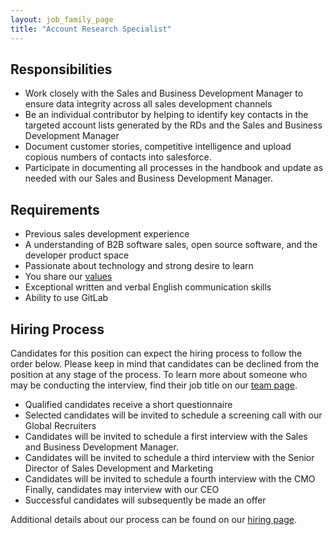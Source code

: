 ```yaml
---
layout: job_family_page
title: "Account Research Specialist"
---
```


## Responsibilities

* Work closely with the Sales and Business Development Manager to ensure data integrity across all sales development channels
* Be an individual contributor by helping to identify key contacts in the targeted account lists generated by the RDs and the Sales and Business Development Manager
* Document customer stories, competitive intelligence and upload copious numbers of contacts into salesforce.
* Participate in documenting all processes in the handbook and update as needed with our Sales and Business Development Manager.

## Requirements

* Previous sales development experience
* A understanding of B2B software sales, open source software, and the developer product space
* Passionate about technology and strong desire to learn
* You share our [values](/handbook/values/)
* Exceptional written and verbal English communication skills
* Ability to use GitLab

## Hiring Process

Candidates for this position can expect the hiring process to follow the order below. Please keep in mind that candidates can be declined from the position at any stage of the process. To learn more about someone who may be conducting the interview, find their job title on our [team page](/company/team/).

* Qualified candidates receive a short questionnaire
* Selected candidates will be invited to schedule a screening call with our Global Recruiters
* Candidates will be invited to schedule a first interview with the Sales and Business Development Manager.
* Candidates will be invited to schedule a third interview with the Senior Director of Sales Development and Marketing
* Candidates will be invited to schedule a fourth interview with the CMO
Finally, candidates may interview with our CEO
* Successful candidates will subsequently be made an offer

Additional details about our process can be found on our [hiring page](/handbook/hiring/).
